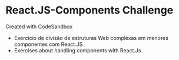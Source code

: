 # React.JS-Components Challenge
Created with CodeSandbox

- Exercício de divisão de estruturas Web complexas em menores componentes com React.JS
- Exercises about handling components with React.Js
